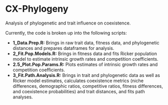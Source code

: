 # CX-Phylogeny

Analysis of phylogenetic and trait influence on coexistence. 

Currently, the code is broken up into the following scripts: 

- __1_Data.Prep.R:__ Brings in raw trait data, fitness data, and phylogenetic distances and prepares dataframes for analysis. 
- __2_Fit.Pop.Models.R:__ Brings in fitness data and fits Ricker population model to estimate intrinsic growth rates and competition coefficients. 
- __2.5_Plot.Pop.Params.R:__ Plots estimates of intrinsic growth rates and competition coefficients.
- __3_Fit.Path.Analysis.R:__ Brings in trait and phylogenetic data as well as Ricker model estimates, calculates coexistence metrics (niche differences, demographic ratios, competitive ratios, fitness differences, and coexistence probabilities) and trait distances, and fits path analyses.